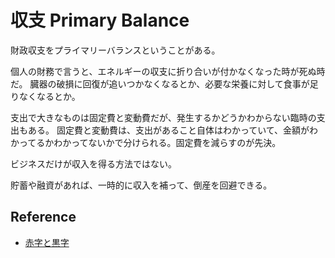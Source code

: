 # 収支 Primary Balance

財政収支をプライマリーバランスということがある。

個人の財務で言うと、エネルギーの収支に折り合いが付かなくなった時が死ぬ時だ。
臓器の破損に回復が追いつかなくなるとか、必要な栄養に対して食事が足りなくなるとか。

支出で大きなものは固定費と変動費だが、発生するかどうかわからない臨時の支出もある。
固定費と変動費は、支出があること自体はわかっていて、金額がわかってるかわかってないかで分けられる。固定費を減らすのが先決。

ビジネスだけが収入を得る方法ではない。

貯蓄や融資があれば、一時的に収入を補って、倒産を回避できる。

## Reference

- [赤字と黒字](./赤字と黒字.md)

